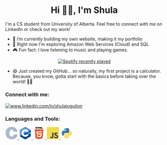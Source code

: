 <h1 align="center">Hi 👋🏽, I'm Shula</h1>

<p align="left">
  I'm a CS student from University of Alberta. Feel free to connect with me on LinkedIn or check out my work!
</p>



- 🚀 I’m currently building my own website, making it my portfolio
- 🌿 Right now I'm exploring Amazon Web Services (Cloud) and SQL
- 🎮 Fun fact: I love listening to music and playing games.

<div align="center">
  <a href="#">
    <img src="https://spotify-recently-played-readme.vercel.app/api?user=shula_11&count=1&unique=false" alt="Spotify recently played" />
  </a>
</div>


  
- 😅 Just created my GitHub... so naturally, my first project is a calculator. Because, you know, gotta start with the basics before taking over the world! 🧮✨





<h3 align="left">Connect with me:</h3>
<p align="left">
<a href="https://linkedin.com/in/www.linkedin.com/in/shulajuguilon" target="blank"><img align="center" src="https://raw.githubusercontent.com/rahuldkjain/github-profile-readme-generator/master/src/images/icons/Social/linked-in-alt.svg" alt="www.linkedin.com/in/shulajuguilon" height="30" width="40" /></a>
</p>

<h3 align="left">Languages and Tools:</h3>
<p align="left"> <a href="https://www.cprogramming.com/" target="_blank" rel="noreferrer"> <img src="https://raw.githubusercontent.com/devicons/devicon/master/icons/c/c-original.svg" alt="c" width="40" height="40"/> </a> <a href="https://www.w3schools.com/cpp/" target="_blank" rel="noreferrer"> <img src="https://raw.githubusercontent.com/devicons/devicon/master/icons/cplusplus/cplusplus-original.svg" alt="cplusplus" width="40" height="40"/> </a> <a href="https://www.w3.org/html/" target="_blank" rel="noreferrer"> <img src="https://raw.githubusercontent.com/devicons/devicon/master/icons/html5/html5-original-wordmark.svg" alt="html5" width="40" height="40"/> </a> <a href="https://developer.mozilla.org/en-US/docs/Web/JavaScript" target="_blank" rel="noreferrer"> <img src="https://raw.githubusercontent.com/devicons/devicon/master/icons/javascript/javascript-original.svg" alt="javascript" width="40" height="40"/> </a> <a href="https://www.python.org" target="_blank" rel="noreferrer"> <img src="https://raw.githubusercontent.com/devicons/devicon/master/icons/python/python-original.svg" alt="python" width="40" height="40"/> </a> </p>
